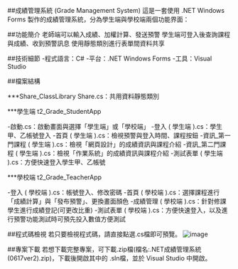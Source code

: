 ##成績管理系統 (Grade Management System)
這是一套使用 .NET Windows Forms 製作的成績管理系統，分為學生端與學校端兩個功能界面：

##功能簡介
老師端可以輸入成績、加權計算、發送預警
學生端可登入後查詢課程與成績、收到預警訊息
使用靜態類別進行表單間資料共享

##技術細節
-程式語言：C# 
-平台：.NET Windows Forms 
-工具：Visual Studio

##檔案結構

***Share_ClassLibrary
Share.cs：共用資料靜態類別

***學生端 t2_Grade_StudentApp

-啟動.cs：啟動畫面與選擇「學生端」或「學校端」
-登入 ( 學生端 ).cs：學生甲、乙帳號登入
-首頁 ( 學生端 ).cs：檢視預警與登入時間、課程按鈕
-資訊_第一門課程 ( 學生端 ).cs：檢視「網頁設計」的成績資訊與課程介紹
-資訊_第二門課程 ( 學生端 ).cs：檢視「作業系統」的成績資訊與課程介紹
-測試表單 ( 學生端 ).cs：方便快速登入學生甲、乙帳號

***學校端 t2_Grade_TeacherApp

-登入 ( 學校端 ).cs：帳號登入、修改密碼
-首頁 ( 學校端 ).cs：選擇課程進行「成績計算」與「發布預警」、更換畫面顏色
-成績管理 ( 學校端 ).cs：針對修課學生進行成績登記(可更改比重)
-測試表單 ( 學校端 ).cs：方便快速登入，以及進行預警功能測試時可預先投入數值方便測試

##程式碼檢視
若只要檢視程式碼，請直接點選.cs檔即可預覽。
![image](https://github.com/user-attachments/assets/d40da0f4-eac3-43a4-a181-e52dddd5093a)

##專案下載
若想下載完整專案，可下載.zip檔(檔名:.NET成績管理系統(0617ver2).zip)，下載後開啟其中的 .sln檔，並於 Visual Studio 中開啟。
